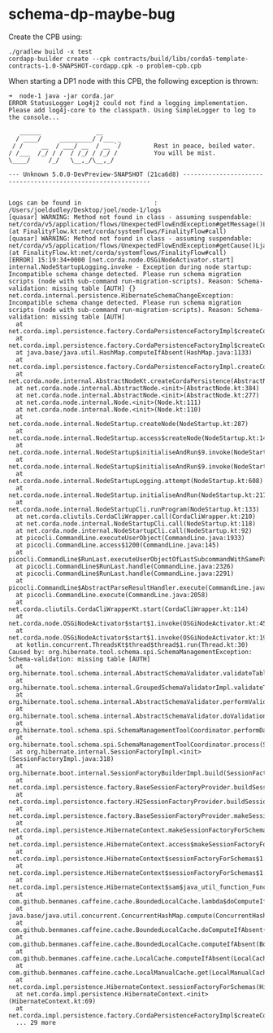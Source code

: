 # schema-dp-maybe-bug

Create the CPB using:

    ./gradlew build -x test
    cordapp-builder create --cpk contracts/build/libs/corda5-template-contracts-1.0-SNAPSHOT-cordapp.cpk -o problem-cpb.cpb

When starting a DP1 node with this CPB, the following exception is thrown:

    ➜  node-1 java -jar corda.jar
    ERROR StatusLogger Log4j2 could not find a logging implementation. Please add log4j-core to the classpath. Using SimpleLogger to log to the console...

       ______               __
      / ____/     _________/ /___ _
     / /     __  / ___/ __  / __ `/         Rest in peace, boiled water.
    / /___  /_/ / /  / /_/ / /_/ /          You will be mist.
    \____/     /_/   \__,_/\__,_/

    --- Unknown 5.0.0-DevPreview-SNAPSHOT (21ca6d8) -------------------------------------------------------------


    Logs can be found in                    : /Users/joeldudley/Desktop/joel/node-1/logs
    [quasar] WARNING: Method not found in class - assuming suspendable: net/corda/v5/application/flows/UnexpectedFlowEndException#getMessage()Ljava/lang/String; (at FinalityFlow.kt:net/corda/systemflows/FinalityFlow#call)
    [quasar] WARNING: Method not found in class - assuming suspendable: net/corda/v5/application/flows/UnexpectedFlowEndException#getCause()Ljava/lang/Throwable; (at FinalityFlow.kt:net/corda/systemflows/FinalityFlow#call)
    [ERROR] 15:19:34+0000 [net.corda.node.OSGiNodeActivator.start] internal.NodeStartupLogging.invoke - Exception during node startup: Incompatible schema change detected. Please run schema migration scripts (node with sub-command run-migration-scripts). Reason: Schema-validation: missing table [AUTH] {}
    net.corda.internal.persistence.HibernateSchemaChangeException: Incompatible schema change detected. Please run schema migration scripts (node with sub-command run-migration-scripts). Reason: Schema-validation: missing table [AUTH]
      at net.corda.impl.persistence.factory.CordaPersistenceFactoryImpl$createCordaPersistence$1.apply(CordaPersistenceFactoryImpl.kt:76)
      at net.corda.impl.persistence.factory.CordaPersistenceFactoryImpl$createCordaPersistence$1.apply(CordaPersistenceFactoryImpl.kt:20)
      at java.base/java.util.HashMap.computeIfAbsent(HashMap.java:1133)
      at net.corda.impl.persistence.factory.CordaPersistenceFactoryImpl.createCordaPersistence(CordaPersistenceFactoryImpl.kt:59)
      at net.corda.node.internal.AbstractNodeKt.createCordaPersistence(AbstractNode.kt:1394)
      at net.corda.node.internal.AbstractNode.<init>(AbstractNode.kt:384)
      at net.corda.node.internal.AbstractNode.<init>(AbstractNode.kt:277)
      at net.corda.node.internal.Node.<init>(Node.kt:111)
      at net.corda.node.internal.Node.<init>(Node.kt:110)
      at net.corda.node.internal.NodeStartup.createNode(NodeStartup.kt:287)
      at net.corda.node.internal.NodeStartup.access$createNode(NodeStartup.kt:142)
      at net.corda.node.internal.NodeStartup$initialiseAndRun$9.invoke(NodeStartup.kt:219)
      at net.corda.node.internal.NodeStartup$initialiseAndRun$9.invoke(NodeStartup.kt:142)
      at net.corda.node.internal.NodeStartupLogging.attempt(NodeStartup.kt:608)
      at net.corda.node.internal.NodeStartup.initialiseAndRun(NodeStartup.kt:217)
      at net.corda.node.internal.NodeStartupCli.runProgram(NodeStartup.kt:133)
      at net.corda.cliutils.CordaCliWrapper.call(CordaCliWrapper.kt:210)
      at net.corda.node.internal.NodeStartupCli.call(NodeStartup.kt:118)
      at net.corda.node.internal.NodeStartupCli.call(NodeStartup.kt:92)
      at picocli.CommandLine.executeUserObject(CommandLine.java:1933)
      at picocli.CommandLine.access$1200(CommandLine.java:145)
      at picocli.CommandLine$RunLast.executeUserObjectOfLastSubcommandWithSameParent(CommandLine.java:2332)
      at picocli.CommandLine$RunLast.handle(CommandLine.java:2326)
      at picocli.CommandLine$RunLast.handle(CommandLine.java:2291)
      at picocli.CommandLine$AbstractParseResultHandler.execute(CommandLine.java:2159)
      at picocli.CommandLine.execute(CommandLine.java:2058)
      at net.corda.cliutils.CordaCliWrapperKt.start(CordaCliWrapper.kt:114)
      at net.corda.node.OSGiNodeActivator$start$1.invoke(OSGiNodeActivator.kt:45)
      at net.corda.node.OSGiNodeActivator$start$1.invoke(OSGiNodeActivator.kt:19)
      at kotlin.concurrent.ThreadsKt$thread$thread$1.run(Thread.kt:30)
    Caused by: org.hibernate.tool.schema.spi.SchemaManagementException: Schema-validation: missing table [AUTH]
      at org.hibernate.tool.schema.internal.AbstractSchemaValidator.validateTable(AbstractSchemaValidator.java:121)
      at org.hibernate.tool.schema.internal.GroupedSchemaValidatorImpl.validateTables(GroupedSchemaValidatorImpl.java:42)
      at org.hibernate.tool.schema.internal.AbstractSchemaValidator.performValidation(AbstractSchemaValidator.java:89)
      at org.hibernate.tool.schema.internal.AbstractSchemaValidator.doValidation(AbstractSchemaValidator.java:68)
      at org.hibernate.tool.schema.spi.SchemaManagementToolCoordinator.performDatabaseAction(SchemaManagementToolCoordinator.java:192)
      at org.hibernate.tool.schema.spi.SchemaManagementToolCoordinator.process(SchemaManagementToolCoordinator.java:73)
      at org.hibernate.internal.SessionFactoryImpl.<init>(SessionFactoryImpl.java:318)
      at org.hibernate.boot.internal.SessionFactoryBuilderImpl.build(SessionFactoryBuilderImpl.java:468)
      at net.corda.impl.persistence.factory.BaseSessionFactoryProvider.buildSessionFactory(BaseSessionFactoryProvider.kt:85)
      at net.corda.impl.persistence.factory.H2SessionFactoryProvider.buildSessionFactory(H2SessionFactoryProvider.kt:25)
      at net.corda.impl.persistence.factory.BaseSessionFactoryProvider.makeSessionFactoryForSchemas(BaseSessionFactoryProvider.kt:114)
      at net.corda.impl.persistence.HibernateContext.makeSessionFactoryForSchemas(HibernateContext.kt:76)
      at net.corda.impl.persistence.HibernateContext.access$makeSessionFactoryForSchemas(HibernateContext.kt:26)
      at net.corda.impl.persistence.HibernateContext$sessionFactoryForSchemas$1.invoke(HibernateContext.kt:73)
      at net.corda.impl.persistence.HibernateContext$sessionFactoryForSchemas$1.invoke(HibernateContext.kt:26)
      at net.corda.impl.persistence.HibernateContext$sam$java_util_function_Function$0.apply(HibernateContext.kt)
      at com.github.benmanes.caffeine.cache.BoundedLocalCache.lambda$doComputeIfAbsent$13(BoundedLocalCache.java:2439)
      at java.base/java.util.concurrent.ConcurrentHashMap.compute(ConcurrentHashMap.java:1908)
      at com.github.benmanes.caffeine.cache.BoundedLocalCache.doComputeIfAbsent(BoundedLocalCache.java:2437)
      at com.github.benmanes.caffeine.cache.BoundedLocalCache.computeIfAbsent(BoundedLocalCache.java:2420)
      at com.github.benmanes.caffeine.cache.LocalCache.computeIfAbsent(LocalCache.java:104)
      at com.github.benmanes.caffeine.cache.LocalManualCache.get(LocalManualCache.java:62)
      at net.corda.impl.persistence.HibernateContext.sessionFactoryForSchemas(HibernateContext.kt:73)
      at net.corda.impl.persistence.HibernateContext.<init>(HibernateContext.kt:69)
      at net.corda.impl.persistence.factory.CordaPersistenceFactoryImpl$createCordaPersistence$1.apply(CordaPersistenceFactoryImpl.kt:73)
      ... 29 more
